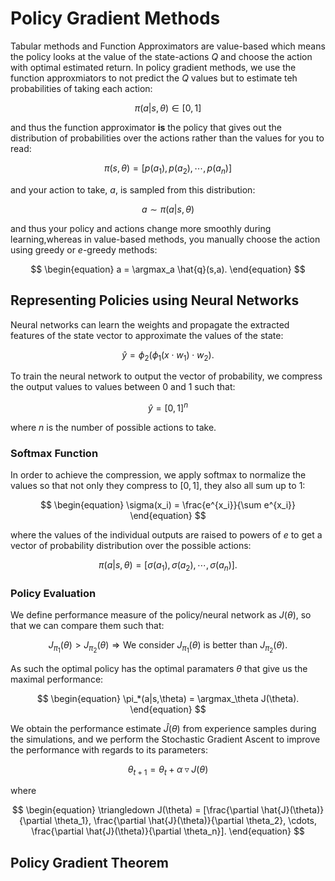 # Policy Gradient Methods

Tabular methods and Function Approximators are value-based which means the policy looks at the value of the state-actions $Q$ and choose the action with optimal estimated return. In policy gradient methods, we use the function approxmiators to not predict the $Q$ values but to estimate teh probabilities of taking each action:

$$
\begin{equation}
    \pi(a|s,\theta) \in [0, 1]
\end{equation}
$$

and thus the function approximator **is** the policy that gives out the distribution of probabilities over the actions rather than the values for you to read:

$$
\begin{equation}
    \pi(s,\theta) = [p(a_1),p(a_2),\cdots,p(a_n)]
\end{equation}
$$

and your action to take, $a$, is sampled from this distribution:

$$
\begin{equation}
    a \sim \pi(a|s,\theta)
\end{equation}
$$

and thus your policy and actions change more smoothly during learning,whereas in value-based methods, you manually choose the action using greedy or $e$-greedy methods:

$$
\begin{equation}
    a = \argmax_a \hat{q}(s,a).
\end{equation}
$$

## Representing Policies using Neural Networks

Neural networks can learn the weights and propagate the extracted features of the state vector to approximate the values of the state:

$$
\begin{equation}
    \hat{y} = \phi_2(\phi_1(x\cdot w_1) \cdot w_2).
\end{equation}
$$

To train the neural network to output the vector of probability, we compress the output values to values between $0$ and $1$ such that:

$$
\begin{equation}
    \hat{y} = [0, 1]^n
\end{equation}
$$

where $n$ is the number of possible actions to take.

### Softmax Function

In order to achieve the compression, we apply softmax to normalize the values so that not only they compress to $[0,1]$, they also all sum up to 1:

$$
\begin{equation}
    \sigma(x_i) = \frac{e^{x_i}}{\sum e^{x_i}}
\end{equation}
$$

where the values of the individual outputs are raised to powers of $e$ to get a vector of probability distribution over the possible actions:

$$
\begin{equation}
    \pi(a|s,\theta) = [\sigma(a_1),\sigma(a_2),\cdots,\sigma(a_n)].
\end{equation}
$$

### Policy Evaluation

We define performance measure of the policy/neural network as $J(\theta)$, so that we can compare them such that:

$$
\begin{equation}
    J_{\pi_1}(\theta) > J_{\pi_2}(\theta) \Rightarrow \text{We consider }J_{\pi_1}(\theta) \text{ is better than }J_{\pi_2}(\theta).
\end{equation}
$$

As such the optimal policy has the optimal paramaters $\theta$ that give us the maximal performance:

$$
\begin{equation}
    \pi_*(a|s,\theta) = \argmax_\theta J(\theta).
\end{equation}
$$

We obtain the performance estimate $\hat{J}(\theta)$ from experience samples during the simulations, and we perform the Stochastic Gradient Ascent to improve the performance with regards to its parameters:

$$
\begin{equation}
    \theta_{t+1} = \theta_{t} + \alpha \triangledown J(\theta)
\end{equation}
$$

where

$$
\begin{equation}
    \triangledown J(\theta) = [\frac{\partial \hat{J}(\theta)}{\partial \theta_1}, \frac{\partial \hat{J}(\theta)}{\partial \theta_2}, \cdots, \frac{\partial \hat{J}(\theta)}{\partial \theta_n}].
\end{equation}
$$

## Policy Gradient Theorem

